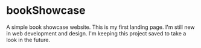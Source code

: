 # bookShowcase
A simple book showcase website.
This is my first landing page. I'm still new in web development and design. I'm keeping this project saved to take a look in the future.
